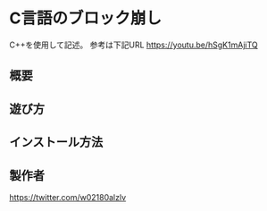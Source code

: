 # C言語のブロック崩し

C++を使用して記述。
参考は下記URL
https://youtu.be/hSgK1mAjiTQ

## 概要


## 遊び方


## インストール方法


## 製作者
https://twitter.com/w02180alzlv